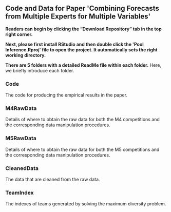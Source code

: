 ## Code and Data for Paper 'Combining Forecasts from Multiple Experts for Multiple Variables'
 
**Readers can begin by clicking the “Download Repository” tab in the top right corner.**
 
**Next, please first install RStudio and then double click the 'Pool Inference.Rproj' file to open the project. It automatically sets the right working directory.**

**There are 5 folders with a detailed ReadMe file within each folder.** Here, we briefly introduce each folder.

### Code
The code for producing the empirical results in the paper.  

### M4RawData
Details of where to obtain the raw data for both the M4 competitions and the corresponding data manipulation procedures. 

### M5RawData
Details of where to obtain the raw data for both the M5 competitions and the corresponding data manipulation procedures. 

### CleanedData 
The data that are cleaned from the raw data.

### TeamIndex
The indexes of teams generated by solving the maximum diversity problem. 
